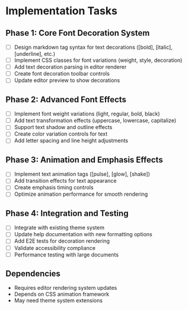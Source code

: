 # Implementation Tasks

## Phase 1: Core Font Decoration System
- [ ] Design markdown tag syntax for text decorations ([bold], [italic], [underline], etc.)
- [ ] Implement CSS classes for font variations (weight, style, decoration)
- [ ] Add text decoration parsing in editor renderer
- [ ] Create font decoration toolbar controls
- [ ] Update editor preview to show decorations

## Phase 2: Advanced Font Effects
- [ ] Implement font weight variations (light, regular, bold, black)
- [ ] Add text transformation effects (uppercase, lowercase, capitalize)
- [ ] Support text shadow and outline effects
- [ ] Create color variation controls for text
- [ ] Add letter spacing and line height adjustments

## Phase 3: Animation and Emphasis Effects
- [ ] Implement text animation tags ([pulse], [glow], [shake])
- [ ] Add transition effects for text appearance
- [ ] Create emphasis timing controls
- [ ] Optimize animation performance for smooth rendering

## Phase 4: Integration and Testing
- [ ] Integrate with existing theme system
- [ ] Update help documentation with new formatting options
- [ ] Add E2E tests for decoration rendering
- [ ] Validate accessibility compliance
- [ ] Performance testing with large documents

## Dependencies
- Requires editor rendering system updates
- Depends on CSS animation framework
- May need theme system extensions

